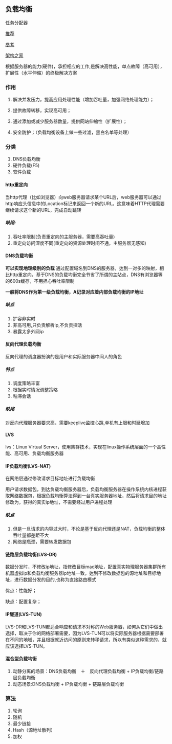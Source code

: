## 负载均衡

任务分配器

[推荐](https://www.cnblogs.com/itfly8/p/5043435.html)

[参考](http://lobert.iteye.com/blog/2159970)

[架构之家](https://mp.weixin.qq.com/s/4dzqbh2wfzbQzgFodP2_6Q)

根据服务器的能力(硬件)，承担相应的工作,是解决高性能，单点故障（高可用），扩展性（水平伸缩）的终极解决方案

### 作用

1. 解决并发压力，提高应用处理性能（增加吞吐量，加强网络处理能力）；

2. 提供故障转移，实现高可用；

3. 通过添加或减少服务器数量，提供网站伸缩性（扩展性）；

4. 安全防护；（负载均衡设备上做一些过滤，黑白名单等处理）

### 分类
1. DNS负载均衡
2. 硬件负载(F5)
3. 软件负载

#### http重定向

当http代理（比如浏览器）向web服务器请求某个URL后，web服务器可以通过http响应头信息中的Location标记来返回一个新的URL。这意味着HTTP代理需要继续请求这个新的URL，完成自动跳转

##### 缺陷:

1. 吞吐率限制(负责重定向的主服务器，需要高吞吐量)
2. 重定向访问深度不同(重定向的资源处理时间不通，主服务器无感知)

#### DNS负载均衡

**可以实现地理级别的负载**
通过配置域名到DNS的服务器，达到一对多的映射，相比http重定向，基于DNS的负载均衡完全节省了所谓的主站点，DNS有浏览器等的600s缓存，不用担心吞吐率限制

**一般将DNS作为第一级负载均衡，A记录对应着内部负载均衡的IP地址**


##### 缺点

1. 扩容非实时
2. 非高可用,只负责解析ip,不负责探活
3. 暴露太多外网ip

#### 反向代理负载均衡

反向代理的调度器扮演的是用户和实际服务器中间人的角色

##### 特点

1. 调度策略丰富
2. 根据实时情况调整策略
3. 粘滞会话

##### 缺陷

对反向代理服务器要求高，需要keeplive监控心跳,单机有上限和时延增加

#### LVS
lvs：Linux Virtual Server，使用集群技术，实现在linux操作系统层面的一个高性能、高可用、负载均衡服务器

#### IP负载均衡(LVS-NAT)

在网络层通过修改请求目标地址进行负载均衡

用户请求数据包，到达负载均衡服务器后，负载均衡服务器在操作系统内核进程获取网络数据包，根据负载均衡算法得到一台真实服务器地址，然后将请求目的地址修改为，获得的真实ip地址，不需要经过用户进程处理

##### 缺点

1. 但是一旦请求的内容过大时，不论是基于反向代理还是NAT，负载均衡的整体吞吐量都差距不大
2. 网络是瓶颈，需要转发数据包

#### 链路层负载均衡(LVS-DR)

数据分发时，不修改ip地址，指修改目标mac地址，配置真实物理服务器集群所有机器虚拟ip和负载均衡服务器ip地址一致，达到不修改数据包的源地址和目标地址，进行数据分发的目的,也称为直接路由模式

优点：性能好；

缺点：配置复杂；

#### IP隧道(LVS-TUN)

LVS-DR和LVS-TUN都适合响应和请求不对称的Web服务器，如何从它们中做出选择，取决于你的网络部署需要，因为LVS-TUN可以将实际服务器根据需要部署在不同的地域，并且根据就近访问的原则来转移请求，所以有类似这种需求的，就应该选择LVS-TUN。

#### 混合型负载均衡

1. 动静分离的场景：DNS负载均衡　＋　反向代理负载均衡 + IP负载均衡/链路层负载均衡
2. 动态场景:DNS负载均衡 + IP负载均衡 + 链路层负载均衡

### 算法
1. 轮询
2. 随机
3. 最少链接
4. Hash（源地址散列）
5. 加权
